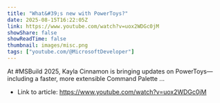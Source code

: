 ```yaml
---
title: "What&#39;s new with PowerToys?"
date: 2025-08-15T16:22:05Z
link: https://www.youtube.com/watch?v=uox2WDGc0jM
showShare: false
showReadTime: false
thumbnail: images/misc.png
tags: ["youtube.com/@MicrosoftDeveloper"]
---
```

At #MSBuild 2025, Kayla Cinnamon is bringing updates on PowerToys—including a faster, more extensible Command Palette ...

- Link to article: https://www.youtube.com/watch?v=uox2WDGc0jM